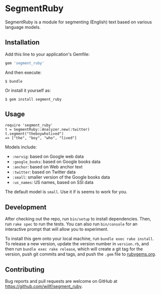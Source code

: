 # SegmentRuby

SegmentRuby is a module for segmenting (English)
text based on various language models.

## Installation

Add this line to your application's Gemfile:

```ruby
gem 'segment_ruby'
```

And then execute:

    $ bundle

Or install it yourself as:

    $ gem install segment_ruby

## Usage

```
require 'segment_ruby'
t = SegmentRuby::Analyzer.new(:twitter)
t.segment("theboywholived")
=> ["the", "boy", "who", "lived"]
```
Models include:

- `:norvig`: based on Google web data
- `:google_books`: based on Google books data
- `:anchor`: based on Web anchor text
- `:twitter`: based on Twitter data
- `:small`: smaller version of the Google books data
- `:us_names`: US names, based on SSI data

The default model is `small`. Use it if is seems to work for you.

## Development

After checking out the repo, run `bin/setup` to install dependencies. Then, run `rake spec` to run the tests. You can also run `bin/console` for an interactive prompt that will allow you to experiment.

To install this gem onto your local machine, run `bundle exec rake install`. To release a new version, update the version number in `version.rb`, and then run `bundle exec rake release`, which will create a git tag for the version, push git commits and tags, and push the `.gem` file to [rubygems.org](https://rubygems.org).

## Contributing

Bug reports and pull requests are welcome on GitHub at https://github.com/willf/segment_ruby.
